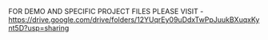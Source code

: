 FOR DEMO AND SPECIFIC PROJECT FILES PLEASE VISIT - https://drive.google.com/drive/folders/12YUqrEy09uDdxTwPpJuukBXuqxKynt5D?usp=sharing
